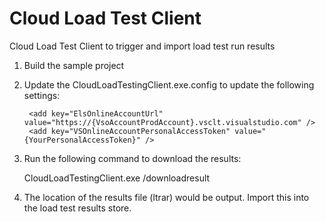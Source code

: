 # Cloud Load Test Client
Cloud Load Test Client to trigger and import load test run results

1. Build the sample project
2. Update the CloudLoadTestingClient.exe.config to update the following settings:

        <add key="ElsOnlineAccountUrl" value="https://{VsoAccountProdAccount}.vsclt.visualstudio.com" />
        <add key="VSOnlineAccountPersonalAccessToken" value="{YourPersonalAccessToken}" />

3. Run the following command to download the results:

   CloudLoadTestingClient.exe /downloadresult <YourRunId>
4. The location of the results file (ltrar) would be output. Import this into the load test results store.
